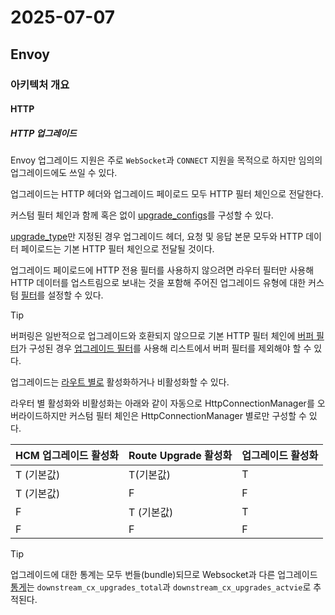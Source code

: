 # 2025-07-07

## Envoy

### 아키텍처 개요

#### HTTP

##### HTTP 업그레이드

Envoy 업그레이드 지원은 주로 `WebSocket`과 `CONNECT` 지원을 목적으로 하지만 임의의 업그레이드에도 쓰일 수 있다.

업그레이드는 HTTP 헤더와 업그레이드 페이로드 모두 HTTP 필터 체인으로 전달한다.

커스텀 필터 체인과 함께 혹은 없이 [upgrade_configs][api-extensions-filters-http-connection-manager-upgrade-configs]를 구성할 수 있다.

[upgrade_type][api-extensions-filters-http-connection-manager-upgrade-config-upgrade-type]만 지정된 경우 업그레이드 헤더, 요청 및 응답 본문 모두와 HTTP 데이터 페이로드는 기본 HTTP 필터 체인으로 전달될 것이다.

업그레이드 페이로드에 HTTP 전용 필터를 사용하지 않으려면 라우터 필터만 사용해 HTTP 데이터를 업스트림으로 보내는 것을 포함해 주어진 업그레이드 유형에 대한 커스텀 [필터][api-extensions-filters-http-connection-manager-upgrade-config-filters]를 설정할 수 있다.

> [!TIP]
>
> 버퍼링은 일반적으로 업그레이드와 호환되지 않으므로 기본 HTTP 필터 체인에 [버퍼 필터][api-filters-buffer]가 구성된 경우 [업그레이드 필터][api-extensions-filters-http-connection-manager-upgrade-config-filters]를 사용해 리스트에서 버퍼 필터를 제외해야 할 수 있다.

업그레이드는 [라우트 별로][api-http-route-management-http-route-components-route-action-upgrade-configs] 활성화하거나 비활성화할 수 있다.

라우터 별 활성화와 비활성화는 아래와 같이 자동으로 HttpConnectionManager를 오버라이드하지만 커스텀 필터 체인은 HttpConnectionManager 별로만 구성할 수 있다.

| HCM 업그레이드 활성화 | Route Upgrade 활성화 | 업그레이드 활성화 |
| --------------------- | -------------------- | ----------------- |
| T (기본값)            | T(기본값)            | T                 |
| T (기본값)            | F                    | F                 |
| F                     | T (기본값)           | T                 |
| F                     | F                    | F                 |

> [!TIP]
>
> 업그레이드에 대한 통계는 모두 번들(bundle)되므로 Websocket과 다른 업그레이드 [통게][config-http-http-connection-manager-statistics]는 `downstream_cx_upgrades_total`과 `downstream_cx_upgrades_actvie`로 추적된다.

[api-extensions-filters-http-connection-manager-upgrade-configs]: https://www.envoyproxy.io/docs/envoy/latest/api-v3/extensions/filters/network/http_connection_manager/v3/http_connection_manager.proto#envoy-v3-api-field-extensions-filters-network-http-connection-manager-v3-httpconnectionmanager-upgrade-configs
[api-extensions-filters-http-connection-manager-upgrade-config-upgrade-type]: https://www.envoyproxy.io/docs/envoy/latest/api-v3/extensions/filters/network/http_connection_manager/v3/http_connection_manager.proto#envoy-v3-api-field-extensions-filters-network-http-connection-manager-v3-httpconnectionmanager-upgradeconfig-upgrade-type
[api-extensions-filters-http-connection-manager-upgrade-config-filters]: https://www.envoyproxy.io/docs/envoy/latest/api-v3/extensions/filters/network/http_connection_manager/v3/http_connection_manager.proto#envoy-v3-api-field-extensions-filters-network-http-connection-manager-v3-httpconnectionmanager-upgradeconfig-filters
[api-filters-buffer]: https://www.envoyproxy.io/docs/envoy/latest/api-v3/extensions/filters/http/buffer/v3/buffer.proto#envoy-v3-api-msg-extensions-filters-http-buffer-v3-buffer
[api-http-route-management-http-route-components-route-action-upgrade-configs]: https://www.envoyproxy.io/docs/envoy/latest/api-v3/config/route/v3/route_components.proto#envoy-v3-api-field-config-route-v3-routeaction-upgrade-configs
[config-http-http-connection-manager-statistics]: https://www.envoyproxy.io/docs/envoy/latest/configuration/http/http_conn_man/stats#config-http-conn-man-stats
